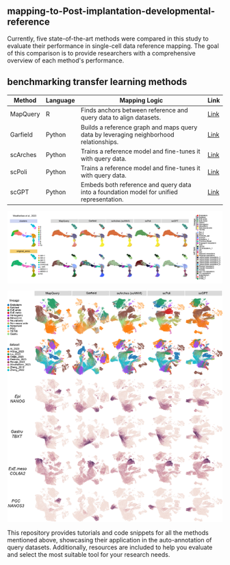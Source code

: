 ## mapping-to-Post-implantation-developmental-reference

Currently, five state-of-the-art methods were compared in this study to evaluate their performance in single-cell data reference mapping. 
The goal of this comparison is to provide researchers with a comprehensive overview of each method's performance.

## benchmarking transfer learning methods

| Method    | Language | Mapping Logic                                                                                     | Link                                                                                                   |
|-----------|----------|---------------------------------------------------------------------------------------------------|--------------------------------------------------------------------------------------------------------|
| MapQuery  | R        | Finds anchors between reference and query data to align datasets.                                | [Link](https://satijalab.org/seurat/articles/integration_mapping)                                     |
| Garfield  | Python   | Builds a reference graph and maps query data by leveraging neighborhood relationships.           | [Link](https://garfield-bio.readthedocs.io/en/latest/?badge=latest)                                   |
| scArches  | Python   | Trains a reference model and fine-tunes it with query data.                                      | [Link](https://docs.scarches.org/en/latest/scanvi_surgery_pipeline.html)                              |
| scPoli    | Python   | Trains a reference model and fine-tunes it with query data.                                      | [Link](https://docs.scarches.org/en/latest/scpoli_surgery_pipeline.html)                              |
| scGPT     | Python   | Embeds both reference and query data into a foundation model for unified representation.          | [Link](https://github.com/bowang-lab/scGPT/blob/main/tutorials/Tutorial_Reference_Mapping.ipynb)      |

![overview](1.portal_images/transfer_learning-01.jpg)

![overview](1.portal_images/embryo_model_integration.jpg)


This repository provides tutorials and code snippets for all the methods mentioned above, showcasing their application in the auto-annotation of query datasets. Additionally, resources are included to help you evaluate and select the most suitable tool for your research needs.

